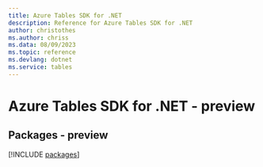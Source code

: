 ```yaml
---
title: Azure Tables SDK for .NET
description: Reference for Azure Tables SDK for .NET
author: christothes
ms.author: chriss
ms.data: 08/09/2023
ms.topic: reference
ms.devlang: dotnet
ms.service: tables
---
```

# Azure Tables SDK for .NET - preview
## Packages - preview
[!INCLUDE [packages](tables-index.md)]